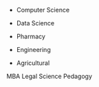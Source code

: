 - Computer Science
- Data Science


- Pharmacy
- Engineering
- Agricultural


MBA
Legal Science
Pedagogy